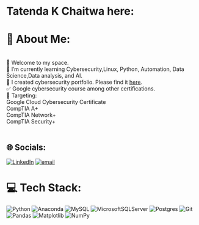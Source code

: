 # Tatenda K Chaitwa here:
# 💫 About Me:
<br>👀 Welcome  to my space.<br>🌱 I’m currently learning Cybersecurity,Linux, Python, Automation, Data Science,Data analysis, and AI.<br>💞️ I created cybersecurity portfolio. Please find it [here](https://github.com/Alucarddacoder/CyberSecurity_portfolio).<br>✅ Google cybersecurity course among other certifications.<br>🎯 Targeting:<br>    Google Cloud Cybersecurity Certificate<br>    CompTIA A+<br>    CompTIA Network+<br>    CompTIA Security+<br>    <br>


## 🌐 Socials:
[![LinkedIn](https://img.shields.io/badge/LinkedIn-%230077B5.svg?logo=linkedin&logoColor=white)](https://linkedin.com/in/www.linkedin.com/in/kenneth-chaitwa-762112364) [![email](https://img.shields.io/badge/Email-D14836?logo=gmail&logoColor=white)](mailto:kenneth.chaitwa2001@gmail.com) 

# 💻 Tech Stack:
![Python](https://img.shields.io/badge/python-3670A0?style=for-the-badge&logo=python&logoColor=ffdd54) ![Anaconda](https://img.shields.io/badge/Anaconda-%2344A833.svg?style=for-the-badge&logo=anaconda&logoColor=white) ![MySQL](https://img.shields.io/badge/mysql-4479A1.svg?style=for-the-badge&logo=mysql&logoColor=white) ![MicrosoftSQLServer](https://img.shields.io/badge/Microsoft%20SQL%20Server-CC2927?style=for-the-badge&logo=microsoft%20sql%20server&logoColor=white) ![Postgres](https://img.shields.io/badge/postgres-%23316192.svg?style=for-the-badge&logo=postgresql&logoColor=white) ![Git](https://img.shields.io/badge/git-%23F05033.svg?style=for-the-badge&logo=git&logoColor=white) ![Pandas](https://img.shields.io/badge/pandas-%23150458.svg?style=for-the-badge&logo=pandas&logoColor=white) ![Matplotlib](https://img.shields.io/badge/Matplotlib-%23ffffff.svg?style=for-the-badge&logo=Matplotlib&logoColor=black) ![NumPy](https://img.shields.io/badge/numpy-%23013243.svg?style=for-the-badge&logo=numpy&logoColor=white)



